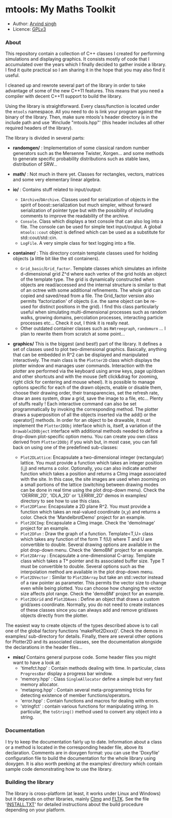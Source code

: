 # mtools: My Maths Toolkit

- Author:   [Arvind singh](mailto:arvind.singh@normalesup.org)
- Licence:  [GPLv3](http://www.gnu.org/licenses/gpl-3.0.html)


### About

This repository contain a collection of C++ classes I created for performing simulations and displaying graphics. It consists mostly of code that I accumulated over the years which I finally decided to gather inside a library. I find it quite practical so I am sharing it in the hope that you may also find it useful.

I cleaned up and rewrote several part of the library in order to take advantage of some of the new C++11 features. This means that you need a compiler with decent C++11 support to build the library.  

Using the library is straightforward. Every class/function is located under the `mtools` namespace. All you need to do is link your program against the binary of the library. Then, make sure mtools's header directory is in the include path and use '#include "mtools.hpp"' (this header includes all other required headers of the library).

The library is divided in several parts:

  - **randomgen/** : Implementation of some classical random number generators such as the Mersenne Twister, Xorgen... and some methods to generate specific probability distributions such as stable laws,  distribution of SRW...

  - **math/** : Not much in there yet. Classes for rectangles, vectors, matrices and some very elementary linear algebra.

  - **io/** : Contains stuff related to input/output:
    - `IArchive`/`OArchive`. Classes used for serialization of objects in the spirit of boost::serialization but much simpler, without forward serialization of pointer type but with the possibility of including comments to improve the readability of the archive.
    - `Console`. Class which displays a text console that can also log into a file. The console can be used for simple text input/output. A global `mtools::cout` object is defined which can be used as a substitute for std::cout/std::cin.
    - `LogFile`. A very simple class for text logging into a file.

  - **container/** : This directory contain template classes used for holding objects (a little bit like the stl containers).
    - `Grid_basic`/`Grid_factor`. Template classes which simulates an infinite d-dimensional grid Z^d where each vertex of the grid holds an object of the template type. The grid is dynamically constructed when objects are read/accessed and the internal structure is similar to that of an octree with some additional refinements. The whole grid can copied and saved/read from a file. The Grid_factor version also permits 'factorization' of objects (i.e. the same object can be re-used for distinct positions in the grid). I find this class particularly useful when simulating multi-dimensional processes such as random walks, growing domains, percolation processes, interacting particle processes etc... Check it out, I think it is really neat.
    - Other outdated container classes such as `RWtreegraph`, `randomurn` ...  I plan to rewrite them from scratch at some point...

  - **graphics/** This is the biggest (and best!) part of the library. It defines a set of classes used to plot two-dimensional graphics. Basically, anything that can be embedded in R^2 can be displayed and manipulated interactively. The main class is the `Plotter2D` class which displays the plotter window and manages user commands. Interaction with the plotter are performed via the keyboard using arrow keys, page up/down and other shortcuts and with the mouse (left click&drag for zooming, right click for centering and mouse wheel). It is possible to manage options specific for each of the drawn objects, enable or disable them, choose their drawing order, their transparencies, set the refresh rate, draw an axes system, draw a grid, save the image to a file, etc... Plenty of stuffs really ! Each interactive command can also be set programmatically by invoking the corresponding method. The plotter draws a superposition of all the objects inserted via the add() or the operator[] methods. In order for an object to be drawable, it must implement the `Plotter2DObj` interface which is, itself, a variation of the `Drawable2DObject` interface with additional methods needed to define a drop-down plot-specific option menu. You can create you own class derived from  `Plotter2DObj` if you wish but, in most case, you can fall back on using one of the predefined sub-classes:
    - `Plot2DLattice`: Encapsulate a two-dimensional integer (rectangular) lattice. You must provide a function which takes an integer position (i,j) and returns a color. Optionally, you can also indicate another function which takes a position and returns a CImg image associated with the site. In this case, the site images are used when zooming on a small portions of the lattice (switching between drawing modes can be done in real time using the plot drop-down menu). Check the 'OERRW_2D', 'IDLA_2D' or 'LERRW_2D' demos in examples/ directory to see how to use this class.
    - `Plot2DPlane`: Encapsulate a 2D plane R^2. You must provide a function which takes an real-valued coordinate (x,y) and returns a color. Check the 'MandelbrotDemo' project for an example.
    - `Plot2DCImg`: Encapsulate a CImg image. Check the 'demoImage' project for an example.
    - `Plot2DFun` : Draw the graph of a function. Template<T,U> class which takes any function of the form T f(U) where T and U are convertible to double. Several drawing options are available in the plot drop-down menu. Check the 'demoBM' project for an example.
    - `Plot2DArray` : Encapsulate a one-dimensional C-array. Template<T> class which takes a T* pointer and its associated buffer size. Type T must be convertible to double. Several options such as the interpolation method are available in the plot drop-down menu.
    - `Plot2DVector` : Similar to `Plot2DArray` but take an std::vector<T> instead of a raw pointer as parameter. This permits the vector size to change even while being plotted. You can choose how changing the vector size affects plot range. Check the 'demoBM' project for an example.
    - `Plot2DGrid` and `Plot2DAxes` : Define an object that draws a custom grid/axes coordinate. Normally, you do not need to create instances of these classes since you can always add and remove grid/axes objects directly from the plotter.

  The easiest way to create objects of the types described above is to call one of the global factory functions 'makePlot2Dxxx()'. Check the demos in examples/ sub-directory for details. Finally, there are several other options for Plotter2D and its associated classes, see the documentation alongside the declarations in the header files...  
  
  - **misc/** Contains general purpose code. Some header files you might want to have a look at:
    - 'timefct.hpp' : Contain methods dealing with time. In particular, class `ProgressBar` display a progress bar window.
    - 'memory.hpp' : Class `SingleAllocator` define a simple but very fast memory allocator.
    - 'metaprog.hpp' : Contain several meta-programming tricks for detecting existence of member functions/operators.
    - 'error.hpp' : Contain functions and macros for dealing with errors.
    - 'stringfct' : contain various functions for manipulating string. In particular, the `toString()` method used to convert any object into a string.


### Documentation
I try to keep the documentation fairly up to date. Information about a class or a method is located in the corresponding header file, above its declaration. Comments are in doxygen format: you can use the 'Doxyfile' configuration file to build the documentation for the whole library using doxygen. It is also worth peeking at the examples/ directory which contain sample code demonstrating how to use the library.


### Building the library
The library is cross-platform (at least, it works under Linux and Windows) but it depends on other libraries, mainly [CImg](http://cimg.eu/) and [FLTK](http://www.fltk.org). See the file '[INSTALL.TXT](https://github.com/vindar/mtools/blob/master/INSTALL.TXT)' for detailed instructions about the build procedure depending on your platform.

